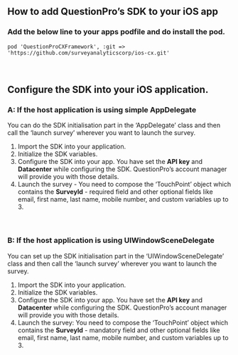 
## How to add QuestionPro’s SDK to your iOS app

### Add the below line to your apps podfile and do install the pod.

  `pod 'QuestionProCXFramework', :git => 'https://github.com/surveyanalyticscorp/ios-cx.git'`<br /><br /><br />



  
## Configure the SDK into your iOS application. 
### A: If the host application is using simple AppDelegate 
You can do the SDK initialisation part in the ‘AppDelegate’ class and then call the ‘launch survey’ wherever you want to launch the survey.
1. Import the SDK into your application.
2. Initialize the SDK variables.
3. Configure the SDK into your app. You have set the **API key** and **Datacenter** while configuring the SDK. QuestionPro’s account manager will provide you with those details.
4. Launch the survey - You need to compose the ‘TouchPoint’ object which contains the **SurveyId** - required field and other optional fields like email, first name, last name, mobile number, and custom variables up to 3.<br /><br /><br />



### B: If the host application is using UIWindowSceneDelegate
You can set up the SDK initialisation part in the ‘UIWindowSceneDelegate’ class and then call the ‘launch survey’ wherever you want to launch the survey.
1. Import the SDK into your application.
2. Initialize the SDK variables.
3. Configure the SDK into your app. You have set the **API key** and **Datacenter** while configuring the SDK. QuestionPro’s account manager will provide you with those details.
4. Launch the survey: You need to compose the ‘TouchPoint’ object which contains the **SurveyId** - mandatory field and other optional fields like email, first name, last name, mobile number, and custom variables up to 3.

